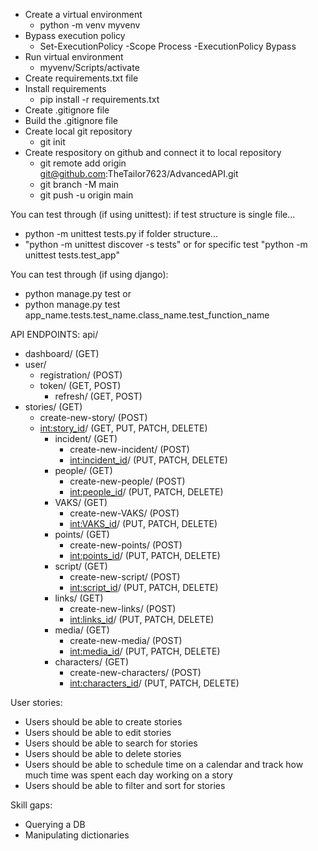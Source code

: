 * Create a virtual environment
    * python -m venv myvenv
* Bypass execution policy
    * Set-ExecutionPolicy -Scope Process -ExecutionPolicy Bypass
* Run virtual environment
    * myvenv/Scripts/activate
* Create requirements.txt file
* Install requirements
    * pip install -r requirements.txt
* Create .gitignore file
* Build the .gitignore file
* Create local git repository
    * git init
* Create respository on github and connect it to local repository
    * git remote add origin git@github.com:TheTailor7623/AdvancedAPI.git
    * git branch -M main
    * git push -u origin main

You can test through (if using unittest):
if test structure is single file...
* python -m unittest tests.py
if folder structure...
* "python -m unittest discover -s tests" or for specific test "python -m unittest tests.test_app"

You can test through (if using django):
* python manage.py test
or
* python manage.py test app_name.tests.test_name.class_name.test_function_name

API ENDPOINTS:
api/
* dashboard/ (GET)
* user/
    * registration/ (POST)
    * token/ (GET, POST)
        * refresh/ (GET, POST)
* stories/ (GET)
    * create-new-story/ (POST)
    * <int:story_id>/ (GET, PUT, PATCH, DELETE)
        * incident/ (GET)
            * create-new-incident/ (POST)
            * <int:incident_id>/ (PUT, PATCH, DELETE)
        * people/ (GET)
            * create-new-people/ (POST)
            * <int:people_id>/ (PUT, PATCH, DELETE)
        * VAKS/ (GET)
            * create-new-VAKS/ (POST)
            * <int:VAKS_id>/ (PUT, PATCH, DELETE)
        * points/ (GET)
            * create-new-points/ (POST)
            * <int:points_id>/ (PUT, PATCH, DELETE)
        * script/ (GET)
            * create-new-script/ (POST)
            * <int:script_id>/ (PUT, PATCH, DELETE)
        * links/ (GET)
            * create-new-links/ (POST)
            * <int:links_id>/ (PUT, PATCH, DELETE)
        * media/ (GET)
            * create-new-media/ (POST)
            * <int:media_id>/ (PUT, PATCH, DELETE)
        * characters/ (GET)
            * create-new-characters/ (POST)
            * <int:characters_id>/ (PUT, PATCH, DELETE)


User stories:
* Users should be able to create stories
* Users should be able to edit stories
* Users should be able to search for stories
* Users should be able to delete stories
* Users should be able to schedule time on a calendar and track how much time was spent each day working on a story
* Users should be able to filter and sort for stories

Skill gaps:
* Querying a DB
* Manipulating dictionaries
